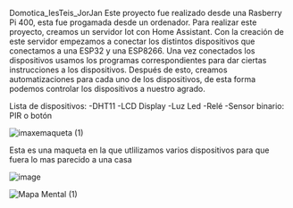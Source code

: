 Domotica_IesTeis_JorJan
Este proyecto fue realizado desde una Rasberry Pi 400, esta fue progamada desde un ordenador. Para realizar este proyecto,
creamos un servidor Iot con Home Assistant. Con la creación de este servidor empezamos a conectar los distintos dispositivos que conectamos a 
una ESP32 y una ESP8266. Una vez conectados los dispositivos usamos los programas correspondientes para dar ciertas instrucciones a los dispositivos.
Después de esto, creamos automatizaciones para cada uno de los dispositivos, de esta forma podemos controlar los dispositivos a nuestro agrado.

Lista de dispositivos:
-DHT11
-LCD Display
-Luz Led
-Relé
-Sensor binario: PIR o botón

![imaxemaqueta (1)](https://user-images.githubusercontent.com/130547382/235863284-e94aba5e-607f-4157-8741-6bb5bde4e9a1.png)


Esta es una maqueta en la que utlilizamos varios dispositivos para que fuera lo mas parecido a una casa

![image](https://user-images.githubusercontent.com/130547382/235864150-c72e47e0-fe5a-428a-8219-de8054c4ba82.png)

![Mapa Mental (1)](https://user-images.githubusercontent.com/130547382/235864692-5af593f8-1a26-40a6-a79c-933377930030.jpg)


